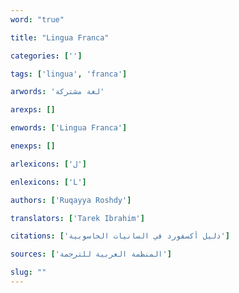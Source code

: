 ```yaml
---
word: "true"

title: "Lingua Franca"

categories: ['']

tags: ['lingua', 'franca']

arwords: 'لغة مشتركة'

arexps: []

enwords: ['Lingua Franca']

enexps: []

arlexicons: ['ل']

enlexicons: ['L']

authors: ['Ruqayya Roshdy']

translators: ['Tarek Ibrahim']

citations: ['دليل أكسفورد في السانيات الحاسوبية']

sources: ['المنظمة العربية للترجمة']

slug: ""
---
```


